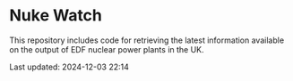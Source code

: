 # Nuke Watch

This repository includes code for retrieving the latest information available on the output of EDF nuclear power plants in the UK.

Last updated: 2024-12-03 22:14
